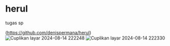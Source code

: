 # herul
tugas sp

 
(https://github.com/denispermana/herul)
![Cuplikan layar 2024-08-14 222248](https://github.com/user-attachments/assets/6e7577ed-6b53-4ab1-85b0-cef4827fd7e9)
![Cuplikan layar 2024-08-14 222330](https://github.com/user-attachments/assets/f679c84a-cf17-47a3-88e6-0ba5aa7ea6b3)
